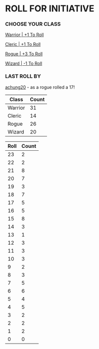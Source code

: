 # ROLL FOR INITIATIVE
### CHOOSE YOUR CLASS

[Warrior | +1 To Roll](https://github.com/benjaminsampica/benjaminsampica/issues/new?title=roll%7Cwarrior&body=Just+click+%27Submit+new+issue%27.)

[Cleric | +1 To Roll](https://github.com/benjaminsampica/benjaminsampica/issues/new?title=roll%7Ccleric&body=Just+click+%27Submit+new+issue%27.)

[Rogue | +3 To Roll](https://github.com/benjaminsampica/benjaminsampica/issues/new?title=roll%7Crogue&body=Just+click+%27Submit+new+issue%27.)

[Wizard | -1 To Roll](https://github.com/benjaminsampica/benjaminsampica/issues/new?title=roll%7Cwizard&body=Just+click+%27Submit+new+issue%27.)
### LAST ROLL BY
[achung20](https://www.github.com/achung20) - as a rogue rolled a 17!

|Class|Count|
|-|-|
|Warrior|31|
|Cleric|14|
|Rogue|26|
|Wizard|20|

|Roll|Count|
|-|-|
|23|2
|22|2
|21|8
|20|7
|19|3
|18|7
|17|5
|16|5
|15|8
|14|3
|13|1
|12|3
|11|3
|10|3
|9|2
|8|3
|7|5
|6|6
|5|4
|4|5
|3|2
|2|2
|1|2
|0|0
